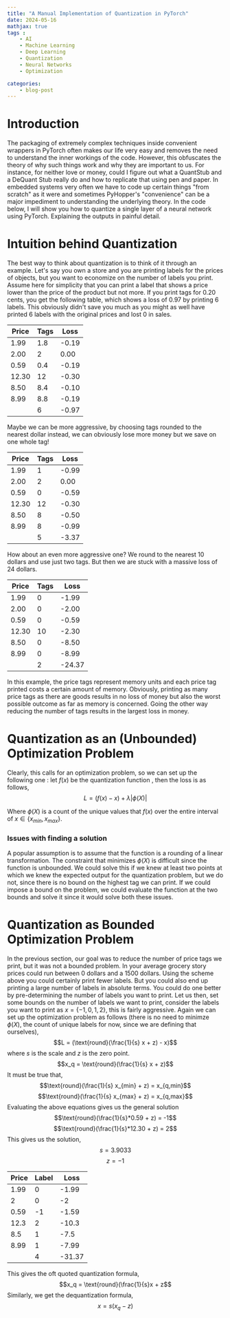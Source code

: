 ```yaml
---
title: "A Manual Implementation of Quantization in PyTorch"
date: 2024-05-16
mathjax: true
tags : 
    - AI
    - Machine Learning
    - Deep Learning
    - Quantization
    - Neural Networks
    - Optimization

categories:
    - blog-post
---
```


# Introduction

The packaging of extremely complex techniques inside convenient wrappers
in PyTorch often makes our life very easy and removes the need to
understand the inner workings of the code. However, this obfuscates the
theory of why such things work and why they are important to us. For instance, for neither love or money, could 
I figure out what a QuantStub and a DeQuant Stub really do and how to replicate that using pen and paper. 
In embedded systems very often we have to code up certain things \"from
scratch\" as it were and sometimes PyHopper's "convenience" can be a major impediment to understanding the underlying theory.
In the code below, I will show you how to quantize a single layer of a neural network using PyTorch.
Explaining the outputs in painful detail. 


# Intuition behind Quantization

The best way to think about quantization is to think of it through an
example. Let's say you own a store and you are printing labels for the
prices of objects, but you want to economize on the number of labels you
print. Assume here for simplicity that you can print a label that shows
a price lower than the price of the product but not more. If you print
tags for 0.20 cents, you get the following table, which shows a loss of
0.97 by printing 6 labels. This obviously didn't save you much as you
might as well have printed $6$ labels with the original prices and lost
$0$ in sales.

| Price | Tags | Loss  |
|-------|------|-------|
| 1.99  | 1.8  | -0.19 |
| 2.00  | 2    | 0.00  |
| 0.59  | 0.4  | -0.19 |
| 12.30 | 12   | -0.30 |
| 8.50  | 8.4  | -0.10 |
| 8.99  | 8.8  | -0.19 |
|       | 6    | -0.97 |


Maybe we can be more aggressive, by choosing tags rounded to the nearest dollar instead,
we can obviously lose more money but we save on one whole tag!

| Price | Tags | Loss  |
|-------|------|-------|
| 1.99  | 1    | -0.99 |
| 2.00  | 2    | 0.00  |
| 0.59  | 0    | -0.59 |
| 12.30 | 12   | -0.30 |
| 8.50  | 8    | -0.50 |
| 8.99  | 8    | -0.99 |
|       | 5    | -3.37 |


How about an even more aggressive one? We round to the nearest $10$ dollars
and use just two tags. But then we are stuck with a massive loss of
$24$ dollars. 

| Price | Tags | Loss   |
|-------|------|--------|
| 1.99  | 0    | -1.99  |
| 2.00  | 0    | -2.00  |
| 0.59  | 0    | -0.59  |
| 12.30 | 10   | -2.30  |
| 8.50  | 0    | -8.50  |
| 8.99  | 0    | -8.99  |
|       | 2    | -24.37 |


In this example, the price tags represent memory units and each price
tag printed costs a certain amount of memory. Obviously, printing as
many price tags as there are goods results in no loss of money but also
the worst possible outcome as far as memory is concerned. Going the
other way reducing the number of tags results in the largest loss in
money.

# Quantization as an (Unbounded) Optimization Problem

Clearly, this calls for an optimization problem, so we can set up the
following one : let $f(x)$ be the quantization function , then the loss
is as follows,
$$L = (f(x) - x) + \lambda |\phi (X)|$$

Where $\phi(X)$ is a count of the unique values that $f(x)$ over the entire interval of
$x\in \{x_{min}, x_{max}\}$. 

### Issues with finding a solution
A popular assumption is to assume that the function is a rounding of a linear
transformation. 
The constraint that minimizes $\phi(X)$ is difficult since the function is unbounded. 
We could solve this if we knew at least two points at which we knew the expected output for the quantization problem, but 
we do not, since there is no bound on the highest tag we can print.
If we could impose a bound on the problem, we could evaluate the function 
at the two bounds and solve it since it would solve both these issues. 

# Quantization as Bounded Optimization Problem

In the previous section, our goal was to reduce the number of price tags we print, but it was not a bounded problem. 
In your average grocery story prices could run between $0$ dollars and a $1500$ dollars. Using the scheme above you could certainly print fewer labels. 
But you could also end up printing a large number of labels in absolute terms. You could do one better by pre-determining the number of labels you want to print.
Let us then, set some bounds on the number of labels we want to print, consider the labels you want to print as $x = \{-1, 0, 1, 2\}$, this is fairly aggressive. 
Again we can set up the optimization problem as follows (there is no need to minimze $\phi(X)$, the count of unique labels for now, since we are defining that ourselves),
$$L = (\text{round}(\frac{1}{s} x + z) - x)$$
where $s$ is the scale and $z$ is the zero point.
$$x_q = \text{round}(\frac{1}{s} x + z)$$
It must be true that, 
$$\text{round}(\frac{1}{s} x_{min} + z) = x_{q,min}$$
$$\text{round}(\frac{1}{s} x_{max} + z) = x_{q,max}$$
Evaluating the above equations gives us the general solution 
$$\text{round}(\frac{1}{s}*0.59 + z) = -1$$
$$\text{round}(\frac{1}{s}*12.30 + z) = 2$$
This gives us the solution,
$$s = 3.9033$$
$$z = -1$$

| Price | Label | Loss   |
|-------|-------|--------|
| 1.99  | 0     | -1.99  |
| 2     | 0     | -2     |
| 0.59  | -1    | -1.59  |
| 12.3  | 2     | -10.3  |
| 8.5   | 1     | -7.5   |
| 8.99  | 1     | -7.99  |
|       | 4     | -31.37 |



This gives the oft quoted quantization formula,
$$x_q = \text{round}(\frac{1}{s}x + z$$
Similarly, we get the dequantization formula, 
$$x = s(x_q -z)$$

